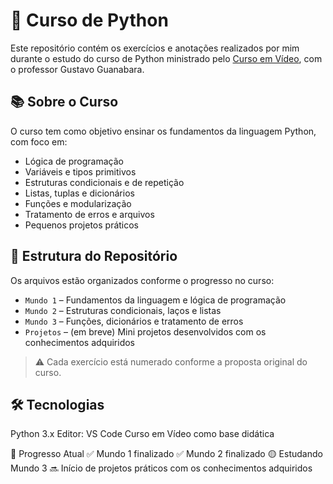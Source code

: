 # 🐍 Curso de Python

Este repositório contém os exercícios e anotações realizados por mim durante o estudo do curso de Python ministrado pelo [Curso em Vídeo](https://www.cursoemvideo.com/), com o professor Gustavo Guanabara.

## 📚 Sobre o Curso

O curso tem como objetivo ensinar os fundamentos da linguagem Python, com foco em:

- Lógica de programação
- Variáveis e tipos primitivos
- Estruturas condicionais e de repetição
- Listas, tuplas e dicionários
- Funções e modularização
- Tratamento de erros e arquivos
- Pequenos projetos práticos

## 📁 Estrutura do Repositório

Os arquivos estão organizados conforme o progresso no curso:

- `Mundo 1` – Fundamentos da linguagem e lógica de programação
- `Mundo 2` – Estruturas condicionais, laços e listas
- `Mundo 3` – Funções, dicionários e tratamento de erros
- `Projetos` – (em breve) Mini projetos desenvolvidos com os conhecimentos adquiridos

> ⚠️ Cada exercício está numerado conforme a proposta original do curso.

## 🛠 Tecnologias
Python 3.x
Editor: VS Code 
Curso em Vídeo como base didática

🧠 Progresso Atual
✅ Mundo 1 finalizado
✅ Mundo 2 finalizado
🟡 Estudando Mundo 3
🔜 Início de projetos práticos com os conhecimentos adquiridos

